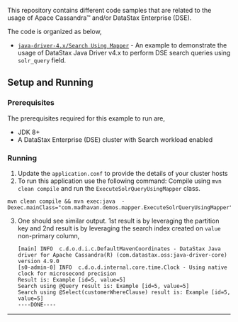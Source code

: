 This repository contains different code samples that are related to the usage of Apace Cassandra&trade; and/or DataStax Enterprise (DSE).

The code is organized as below,
* [`java-driver-4.x/Search Using Mapper`](src/main/java/com/madhavan/demos/mapper/) - An example to demonstrate the usage of DataStax Java Driver v4.x to perform DSE search queries using `solr_query` field.

## Setup and Running
### Prerequisites
The prerequisites required for this example to run are,
* JDK 8+
* A DataStax Enterprise (DSE) cluster with Search workload enabled
### Running
1. Update the `application.conf` to provide the details of your cluster hosts
2. To run this application use the following command: Compile using `mvn clean compile` and run the `ExecuteSolrQueryUsingMapper` class.
  ```
  mvn clean compile && mvn exec:java  -Dexec.mainClass="com.madhavan.demos.mapper.ExecuteSolrQueryUsingMapper"
  ```

3. One should see similar output. 1st result is by leveraging the partition key and 2nd result is by leveraging the search index created on `value` non-primary column,
   ```
   [main] INFO  c.d.o.d.i.c.DefaultMavenCoordinates - DataStax Java driver for Apache Cassandra(R) (com.datastax.oss:java-driver-core)  version 4.9.0
   [s0-admin-0] INFO  c.d.o.d.internal.core.time.Clock - Using native clock for microsecond precision
   Result is: Example [id=5, value=5]
   Search using @Query result is: Example [id=5, value=5]
   Search using @Select(customerWhereClause) result is: Example [id=5, value=5]
   ----DONE----
   ```
---
